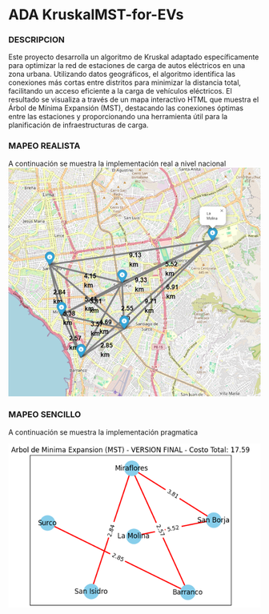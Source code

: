 # ADA KruskalMST-for-EVs


### DESCRIPCION

Este proyecto desarrolla un algoritmo de Kruskal adaptado específicamente para optimizar la red de estaciones de carga de autos eléctricos en una zona urbana. Utilizando datos geográficos, el algoritmo identifica las conexiones más cortas entre distritos para minimizar la distancia total, facilitando un acceso eficiente a la carga de vehículos eléctricos. El resultado se visualiza a través de un mapa interactivo HTML que muestra el Árbol de Mínima Expansión (MST), destacando las conexiones óptimas entre las estaciones y proporcionando una herramienta útil para la planificación de infraestructuras de carga.

### MAPEO REALISTA
A continuación se muestra la implementación real a nivel nacional
![alt text](image.png)

### MAPEO SENCILLO
A continuación se muestra la implementación pragmatica

![alt text](image-1.png)
